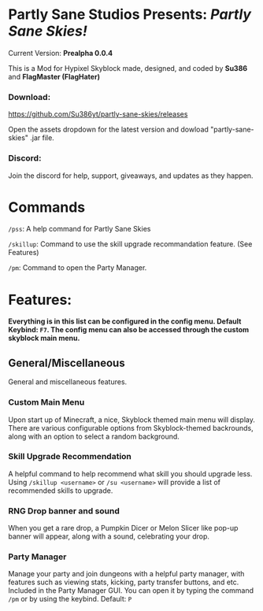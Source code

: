 # **Partly Sane Studios Presents:** *Partly Sane Skies!*
Current Version: **Prealpha 0.0.4**
<br>

This is a Mod for Hypixel Skyblock made, designed, and coded by **Su386** and **FlagMaster (FlagHater)**
<br>
### Download:
https://github.com/Su386yt/partly-sane-skies/releases

Open the assets dropdown for the latest version and dowload "partly-sane-skies" .jar file.

### Discord:

Join the discord for help, support, giveaways, and updates as they happen.
# Commands
``/pss``: A help command for Partly Sane Skies

``/skillup``: Command to use the skill upgrade recommandation feature. (See Features)

``/pm``: Command to open the Party Manager.

# Features:

**Everything is in this list can be configured in the config menu. Default Keybind: ``F7``. The config menu can also be accessed through the custom skyblock main menu.**

## General/Miscellaneous
General and miscellaneous features.
### Custom Main Menu
Upon start up of Minecraft, a nice, Skyblock themed main menu will display. There are various configurable options from Skyblock-themed backrounds, along with an option to select a random background.

### Skill Upgrade Recommendation
A helpful command to help recommend what skill you should upgrade less. Using ``/skillup <username>`` or ``/su <username>`` will provide a list of recommended skills to upgrade.

### RNG Drop banner and sound
When you get a rare drop, a Pumpkin Dicer or Melon Slicer like pop-up banner will appear, along with a sound, celebrating your drop.

### Party Manager
Manage your party and join dungeons with a helpful party manager, with features such as viewing stats, kicking, party transfer buttons, and etc. Included in the Party Manager GUI. You can open it by typing the command ``/pm`` or by using the keybind. Default: ``P``
